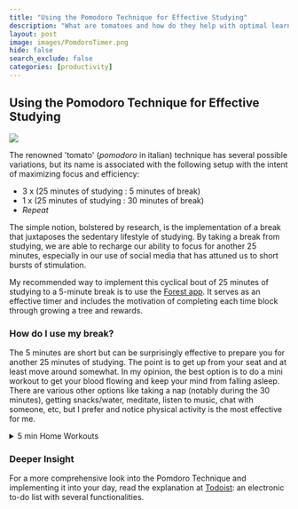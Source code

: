 ```yaml
---
title: "Using the Pomodoro Technique for Effective Studying"
description: "What are tomatoes and how do they help with optimal learning?"
layout: post
image: images/PomdoroTimer.png
hide: false
search_exclude: false
categories: [productivity]
---
```


## Using the Pomodoro Technique for Effective Studying

![](https://imgs.search.brave.com/_eNea96mTiBW18TIXpaKI08GnKXM2GfdkHmmlEddbiQ/rs:fit:940:788:1/g:ce/aHR0cHM6Ly9wcm9k/dWN0aXZlY2x1Yi5j/b20vd3AtY29udGVu/dC91cGxvYWRzLzIw/MjAvMDgvVGhlLVBv/bW9kb3JvLVRlY2hu/aXF1ZS1FeHBsYWlu/ZWQuanBlZw)

The renowned 'tomato' (*pomodoro* in italian) technique has several possible variations, but its name is associated with the following setup with the intent of maximizing focus and efficiency:
- 3 x (25 minutes of studying : 5 minutes of break)
- 1 x (25 minutes of studying : 30 minutes of break)
- *Repeat*

The simple notion, bolstered by research, is the implementation of a break that juxtaposes the sedentary lifestyle of studying. By taking a break from studying, we are able to recharge our ability to focus for another 25 minutes, especially in our use of social media that has attuned us to short bursts of stimulation.

My recommended way to implement this cyclical bout of 25 minutes of studying to a 5-minute break is to use the [Forest app](https://www.forestapp.cc/). It serves as an effective timer and includes the motivation of completing each time block through growing a tree and rewards.

### How do I use my break?
The 5 minutes are short but can be surprisingly effective to prepare you for another 25 minutes of studying. The point is to get up from your seat and at least move around somewhat. In my opinion, the best option is to do a mini workout to get your blood flowing and keep your mind from falling asleep. There are various other options like taking a nap (notably during the 30 minutes), getting snacks/water, meditate, listen to music, chat with someone, etc, but I prefer and notice physical activity is the most effective for me. 

<details><summary> 5 min Home Workouts </summary>
<p>
**ABS**
30 flutter kicks
30 penguins
30 russian twists
15 leg raises
15 knee crunches

**Full**
30 Push ups 
12 Pull ups
20 Candle Leg Raises
30 Squats
Up down swings
</p>
</details>

### Deeper Insight
For a more comprehensive look into the Pomdoro Technique and implementing it into your day, read the explanation at [Todoist](https://todoist.com/productivity-methods/pomodoro-technique): an electronic to-do list with several functionalities. 
